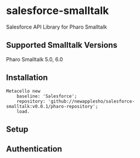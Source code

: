 # salesforce-smalltalk
Salesforce API Library for Pharo Smalltalk

## Supported Smalltalk Versions

Pharo Smalltalk 5.0, 6.0

## Installation

```smalltalk
Metacello new
    baseline: 'Salesforce';
    repository: 'github://newapplesho/salesforce-smalltalk:v0.0.1/pharo-repository';
    load.
```

## Setup


## Authentication